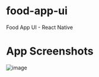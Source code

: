 # food-app-ui
Food App UI - React Native

# App Screenshots
![image](https://github.com/adarsh-dayanand/food-app-ui/screenshots/blob/main/one.png)
